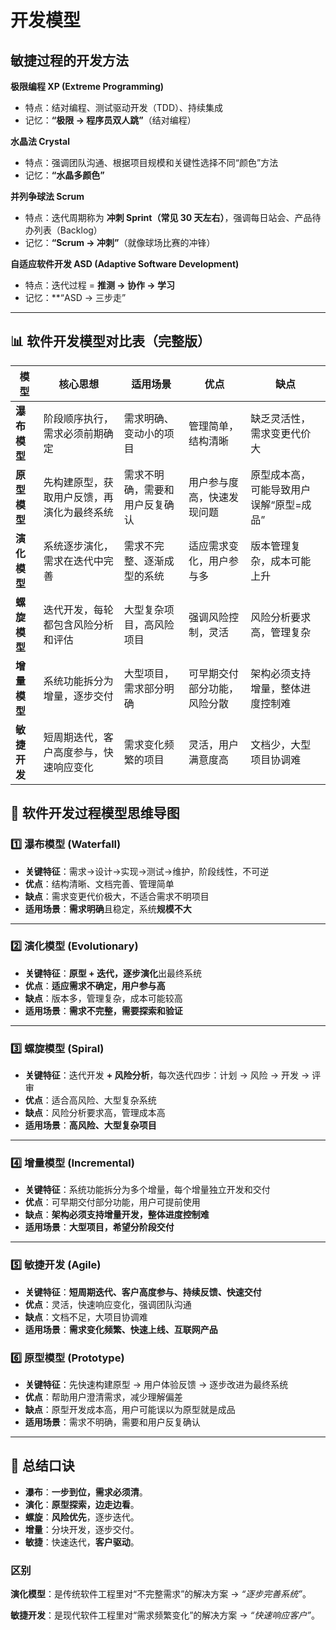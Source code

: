 # 开发模型

## 敏捷过程的开发方法

**极限编程 XP (Extreme Programming)**

- 特点：结对编程、测试驱动开发（TDD）、持续集成
- 记忆：**“极限 → 程序员双人跳”**（结对编程）

**水晶法 Crystal**

- 特点：强调团队沟通、根据项目规模和关键性选择不同“颜色”方法
- 记忆：**“水晶多颜色”**

**并列争球法 Scrum**

- 特点：迭代周期称为 **冲刺 Sprint（常见 30 天左右）**，强调每日站会、产品待办列表（Backlog）
- 记忆：**“Scrum → 冲刺”**（就像球场比赛的冲锋）

**自适应软件开发 ASD (Adaptive Software Development)**

- 特点：迭代过程 = **推测 → 协作 → 学习**
- 记忆：**“ASD → 三步走”

---

## 📊 软件开发模型对比表（完整版）

| 模型         | 核心思想                                   | 适用场景                       | 优点                         | 缺点                                    |
| ------------ | ------------------------------------------ | ------------------------------ | ---------------------------- | --------------------------------------- |
| **瀑布模型** | 阶段顺序执行，需求必须前期确定             | 需求明确、变动小的项目         | 管理简单，结构清晰           | 缺乏灵活性，需求变更代价大              |
| **原型模型** | 先构建原型，获取用户反馈，再演化为最终系统 | 需求不明确，需要和用户反复确认 | 用户参与度高，快速发现问题   | 原型成本高，可能导致用户误解“原型=成品” |
| **演化模型** | 系统逐步演化，需求在迭代中完善             | 需求不完整、逐渐成型的系统     | 适应需求变化，用户参与多     | 版本管理复杂，成本可能上升              |
| **螺旋模型** | 迭代开发，每轮都包含风险分析和评估         | 大型复杂项目，高风险项目       | 强调风险控制，灵活           | 风险分析要求高，管理复杂                |
| **增量模型** | 系统功能拆分为增量，逐步交付               | 大型项目，需求部分明确         | 可早期交付部分功能，风险分散 | 架构必须支持增量，整体进度控制难        |
| **敏捷开发** | 短周期迭代，客户高度参与，快速响应变化     | 需求变化频繁的项目             | 灵活，用户满意度高           | 文档少，大型项目协调难                  |

## 🧠 软件开发过程模型思维导图

### 1️⃣ 瀑布模型 (Waterfall)

- **关键特征**：需求→设计→实现→测试→维护，阶段线性，不可逆
- **优点**：结构清晰、文档完善、管理简单
- **缺点**：需求变更代价极大，不适合需求不明项目
- **适用场景**：**需求明确**且稳定，系统**规模不大**

------

### 2️⃣ 演化模型 (Evolutionary)

- **关键特征**：**原型 + 迭代，逐步演化**出最终系统
- **优点**：**适应需求不确定，用户参与高**
- **缺点**：版本多，管理复杂，成本可能较高
- **适用场景**：**需求不完整，需要探索和验证**

------

### 3️⃣ 螺旋模型 (Spiral)

- **关键特征**：迭代开发 **+ 风险分析**，每次迭代四步：计划 → 风险 → 开发 → 评审
- **优点**：适合高风险、大型复杂系统
- **缺点**：风险分析要求高，管理成本高
- **适用场景**：**高风险、大型复杂项目**

------

### 4️⃣ 增量模型 (Incremental)

- **关键特征**：系统功能拆分为多个增量，每个增量独立开发和交付
- **优点**：可早期交付部分功能，用户可提前使用
- **缺点**：**架构必须支持增量开发，整体进度控制难**
- **适用场景**：**大型项目，希望分阶段交付**

------

### 5️⃣ 敏捷开发 (Agile)

- **关键特征**：**短周期迭代、客户高度参与、持续反馈、快速交付**
- **优点**：灵活，快速响应变化，强调团队沟通
- **缺点**：文档不足，大项目协调难
- **适用场景**：**需求变化频繁、快速上线、互联网产品**

### 6️⃣ 原型模型 (Prototype)

- **关键特征**：先快速构建原型 → 用户体验反馈 → 逐步改进为最终系统
- **优点**：帮助用户澄清需求，减少理解偏差
- **缺点**：原型开发成本高，用户可能误以为原型就是成品
- **适用场景**：需求不明确，需要和用户反复确认

------

## 📌 总结口诀

- **瀑布**：**一步到位，需求必须清**。
- **演化**：**原型探索，边走边看**。
- **螺旋**：**风险优先**，逐步迭代。
- **增量**：分块开发，逐步交付。
- **敏捷**：快速迭代，**客户驱动**。

### 区别

**演化模型**：是传统软件工程里对“不完整需求”的解决方案 → *“逐步完善系统”*。

**敏捷开发**：是现代软件工程里对“需求频繁变化”的解决方案 → *“快速响应客户”*。
